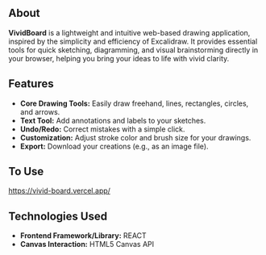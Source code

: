 ## About

**VividBoard** is a lightweight and intuitive web-based drawing application, inspired by the simplicity and efficiency of Excalidraw. It provides essential tools for quick sketching, diagramming, and visual brainstorming directly in your browser, helping you bring your ideas to life with vivid clarity.

## Features

* **Core Drawing Tools:** Easily draw freehand, lines, rectangles, circles, and arrows.
* **Text Tool:** Add annotations and labels to your sketches.
* **Undo/Redo:** Correct mistakes with a simple click.
* **Customization:** Adjust stroke color and brush size for your drawings.
* **Export:** Download your creations (e.g., as an image file).

## To Use
https://vivid-board.vercel.app/

## Technologies Used

* **Frontend Framework/Library:** REACT
* **Canvas Interaction:** HTML5 Canvas API
